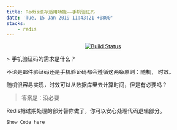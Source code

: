 ```yaml
---
title: Redis缓存适用功能——手机验证码
date: 'Tue, 15 Jan 2019 11:43:21 +0800'
stacks:
    - redis
---
```


<p align="center">
<a href="https://travis-ci.org/laravel/framework"><img src="https://travis-ci.org/laravel/framework.svg" alt="Build Status"></a>
 </p>
> 手机验证码的需求是什么？

不论是邮件验证码还是手机验证码都会遵循这两条原则：随机， 时效。

随机很容易实现，时效可以从数据库里去计算时间，但是有必要吗？

> 答案是：没必要

Redis把过期处理的部分替你做了，你可以安心处理代码逻辑部分。

``Show Code here``


